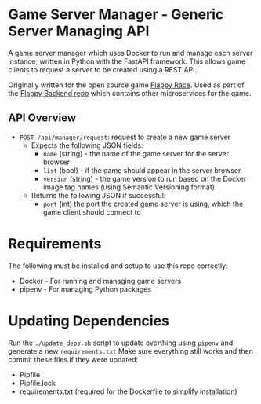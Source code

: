 # Game Server Manager - Generic Server Managing API

A game server manager which uses Docker to run and manage each server instance, written in Python with the FastAPI framework. This allows game clients to request a server to be created using a REST API.

Originally written for the open source game
[Flappy Race](https://github.com/Jibby-Games/Flappy-Race).
Used as part of the [Flappy Backend repo](https://github.com/Jibby-Games/Flappy-Backend) which
contains other microservices for the game.

## API Overview
- `POST /api/manager/request`: request to create a new game server
  - Expects the following JSON fields:
    - `name` (string) - the name of the game server for the server browser
    - `list` (bool) - if the game should appear in the server browser
    - `version` (string) - the game version to run based on the Docker image tag names (using Semantic Versioning format)
  - Returns the following JSON if successful:
    - `port` (int) the port the created game server is using, which the game client should connect to

# Requirements
The following must be installed and setup to use this repo correctly:
- Docker - For running and managing game servers
- pipenv - For managing Python packages

# Updating Dependencies
Run the `./update_deps.sh` script to update everthing using `pipenv` and generate a new `requirements.txt`
Make sure everything still works and then commit these files if they were updated:
- Pipfile
- Pipfile.lock
- requirements.txt (required for the Dockerfile to simplify installation)
